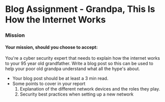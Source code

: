 
# Blog Assignment - Grandpa, This Is How the Internet Works

### Mission<br>
#### Your mission, should you choose to accept:

You're a cyber security expert that needs to explain how the internet works to your 95 year old grandfather. Write a blog post so this can be used to help your poor old grandpa understand what all the hype's about.
- Your blog post should be at least a 3 min read.
- Some points to cover in your report
  1. Explanation of the different network devices and the roles they play.
  2. Security best practices when setting up a new network

